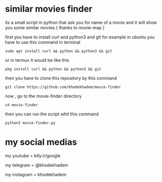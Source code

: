 # similar movies finder
its a small script in python that ask you for name of a movie and it will show you some similar movies.{ thanks to movie-map }

first you have to install curl and python3 and git for example in ubuntu you have to use this command in terminal

    sudo apt install curl && python && python3 && git
or in termux it would be like this
    
    pkg install curl && python && python3 && git
    
then you have to clone this repository by this command 
    
    git clone https://github.com/khodekhadem/movie-finder

now , go to the movie-finder directory

    cd movie-finder

then you can run the script whit this command 

    python3 movie-finder.py


                                                              

# my social medias


my youtube = btly.ir/google

my telegram = @khodekhadem

my instagram = khodekhadem



